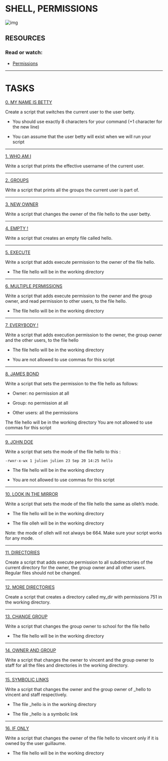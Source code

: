 # SHELL, PERMISSIONS

![img](https://cdn.mindmajix.com/blog/images/linux-file-permissions-07092020.png)


## RESOURCES

### Read or watch:

- [Permissions](https://intranet.hbtn.io/rltoken/UL7cEzRpzknNKTQ-3-zH2w)

-----------------------

# TASKS


[0. MY NAME IS BETTY](https://github.com/MathieuMorel62/holbertonschool-shell/blob/master/permissions/0-iam_betty)

Create a script that switches the current user to the user betty.

  - You should use exactly 8 characters for your command (+1 character for the new line)

  - You can assume that the user betty will exist when we will run your script

----------------------

[1. WHO AM I](https://github.com/MathieuMorel62/holbertonschool-shell/blob/master/permissions/1-who_am_i)

Write a script that prints the effective username of the current user.

-----------------------

[2. GROUPS](https://github.com/MathieuMorel62/holbertonschool-shell/blob/master/permissions/2-groups)

Write a script that prints all the groups the current user is part of.

-----------------------

[3. NEW OWNER](https://github.com/MathieuMorel62/holbertonschool-shell/blob/master/permissions/3-new_owner)

Write a script that changes the owner of the file hello to the user betty.

----------------------

[4. EMPTY !](https://github.com/MathieuMorel62/holbertonschool-shell/blob/master/permissions/4-empty)

Write a script that creates an empty file called hello.

----------------------

[5. EXECUTE](https://github.com/MathieuMorel62/holbertonschool-shell/blob/master/permissions/5-execute)

Write a script that adds execute permission to the owner of the file hello.

  - The file hello will be in the working directory

-----------------------

[6. MULTIPLE PERMISSIONS](https://github.com/MathieuMorel62/holbertonschool-shell/blob/master/permissions/6-multiple_permissions)

Write a script that adds execute permission to the owner and the group owner, and read permission to other users, to the file hello.

  - The file hello will be in the working directory

------------------------------

[7. EVERYBODY !](https://github.com/MathieuMorel62/holbertonschool-shell/blob/master/permissions/7-everybody)

Write a script that adds execution permission to the owner, the group owner and the other users, to the file hello

  - The file hello will be in the working directory

  - You are not allowed to use commas for this script

-------------------------

[8. JAMES BOND](https://github.com/MathieuMorel62/holbertonschool-shell/blob/master/permissions/8-James_Bond)

Write a script that sets the permission to the file hello as follows:

  - Owner: no permission at all
      
  - Group: no permission at all

  - Other users: all the permissions

The file hello will be in the working directory You are not allowed to use commas for this script

------------------------

[9. JOHN DOE](https://github.com/MathieuMorel62/holbertonschool-shell/blob/master/permissions/9-John_Doe)

Write a script that sets the mode of the file hello to this :

    -rwxr-x-wx 1 julien julien 23 Sep 20 14:25 hello

  - The file hello will be in the working directory 

  - You are not allowed to use commas for this script

------------------------

[10. LOOK IN THE MIRROR](https://github.com/MathieuMorel62/holbertonschool-shell/blob/master/permissions/10-mirror_permissions)

Write a script that sets the mode of the file hello the same as olleh’s mode.

  - The file hello will be in the working directory

  - The file olleh will be in the working directory

Note: the mode of olleh will not always be 664. Make sure your script works for any mode.

---------------------------

[11. DIRECTORIES](https://github.com/MathieuMorel62/holbertonschool-shell/blob/master/permissions/11-directories_permissions)

Create a script that adds execute permission to all subdirectories of the current directory for the owner, the group owner and all other users. Regular files should not be changed.

----------------------------

[12. MORE DIRECTORIES](https://github.com/MathieuMorel62/holbertonschool-shell/blob/master/permissions/12-directory_permissions)

Create a script that creates a directory called my_dir with permissions 751 in the working directory.

----------------------------

[13. CHANGE GROUP](https://github.com/MathieuMorel62/holbertonschool-shell/blob/master/permissions/13-change_group)

Write a script that changes the group owner to school for the file hello

  - The file hello will be in the working directory

---------------------------

[14. OWNER AND GROUP](https://github.com/MathieuMorel62/holbertonschool-shell/blob/master/permissions/14-change_owner_and_group)

Write a script that changes the owner to vincent and the group owner to staff for all the files and directories in the working directory.

----------------------------

[15. SYMBOLIC LINKS](https://github.com/MathieuMorel62/holbertonschool-shell/blob/master/permissions/15-symbolic_link_permissions)

Write a script that changes the owner and the group owner of _hello to vincent and staff respectively.

  - The file _hello is in the working directory

  - The file _hello is a symbolic link

---------------------------

[16. IF ONLY](https://github.com/MathieuMorel62/holbertonschool-shell/blob/master/permissions/16-if_only)

Write a script that changes the owner of the file hello to vincent only if it is owned by the user guillaume.

  - The file hello will be in the working directory


